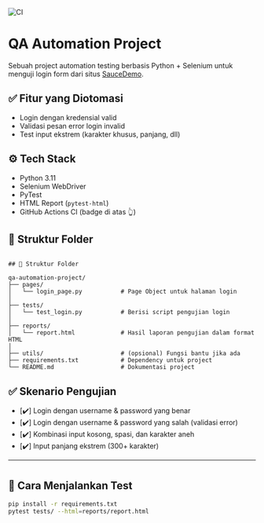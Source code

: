 ![CI](https://github.com/fqhtmpt/qa-automation-project/actions/workflows/ci.yml/badge.svg)

# QA Automation Project

Sebuah project automation testing berbasis Python + Selenium untuk menguji login form dari situs [SauceDemo](https://www.saucedemo.com/).

## ✅ Fitur yang Diotomasi
- Login dengan kredensial valid
- Validasi pesan error login invalid
- Test input ekstrem (karakter khusus, panjang, dll)

## ⚙️ Tech Stack
- Python 3.11
- Selenium WebDriver
- PyTest
- HTML Report (`pytest-html`)
- GitHub Actions CI (badge di atas 👆)

## 📂 Struktur Folder


```

## 📁 Struktur Folder

qa-automation-project/
├── pages/
│   └── login_page.py           # Page Object untuk halaman login
│
├── tests/
│   └── test_login.py           # Berisi script pengujian login
│
├── reports/
│   └── report.html             # Hasil laporan pengujian dalam format HTML
│
├── utils/                      # (opsional) Fungsi bantu jika ada
├── requirements.txt            # Dependency untuk project
└── README.md                   # Dokumentasi project

```

## ✅ Skenario Pengujian

- [✔️] Login dengan username & password yang benar
- [✔️] Login dengan username & password yang salah (validasi error)
- [✔️] Kombinasi input kosong, spasi, dan karakter aneh
- [✔️] Input panjang ekstrem (300+ karakter)


---

#
## 📄 Cara Menjalankan Test
```bash
pip install -r requirements.txt
pytest tests/ --html=reports/report.html

